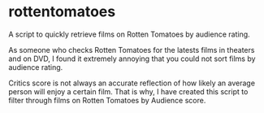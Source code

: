 rottentomatoes
==============

A script to quickly retrieve films on Rotten Tomatoes by audience rating.

As someone who checks Rotten Tomatoes for the latests films in theaters and on DVD, 
I found it extremely annoying that you could not sort films by audience rating. 

Critics score is not always an accurate reflection of how likely an average person
will enjoy a certain film. That is why, I have created this script to filter through
films on Rotten Tomatoes by Audience score.

